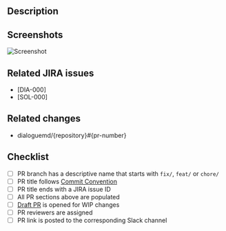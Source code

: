 ## Description
<!-- Describe your changes in detail. -->

## Screenshots
<!-- Put screenshots of the changes being introduced. -->
<!-- You can just drag-n-drop the pictures from you computer here: -->
![Screenshot](https://images-na.ssl-images-amazon.com/images/I/81-yKbVND-L.png)

## Related JIRA issues
<!-- Pull requests should be related to open JIRA issues. -->
<!-- Please put all related JIRA issue IDs is square brackets here: -->
- [DIA-000]
- [SOL-000]

## Related changes
<!-- What other PRs does this PR depend on? -->
<!-- Please put references to other PRs here: -->
- dialoguemd/{repository}#{pr-number}

## Checklist

- [ ] PR branch has a descriptive name that starts with `fix/`, `feat/` or `chore/` <!-- `fix/signup-issue`, `feat/email-verification` or `chore/update-ci-script` -->
- [ ] PR title follows [Commit Convention](https://www.notion.so/godialogue/Commit-Convention-84fd9a4c149e48c998d760f1c9176df0) <!-- `feat(lang): add German language` -->
- [ ] PR title ends with a JIRA issue ID  <!-- `fix: signup error [DIA-000]` -->
- [ ] All PR sections above are populated <!-- Remove sections if they do not apply -->
- [ ] [Draft PR](https://github.blog/2019-02-14-introducing-draft-pull-requests) is opened for WIP changes <!-- If required -->
- [ ] PR reviewers are assigned <!-- It's better to add whole teams rather than specific people; i.e.: `@dialoguemd/maestro` or `@dialoguemd/s-team` -->
- [ ] PR link is posted to the corresponding Slack channel <!-- This will quickly draw attention to your PR -->
